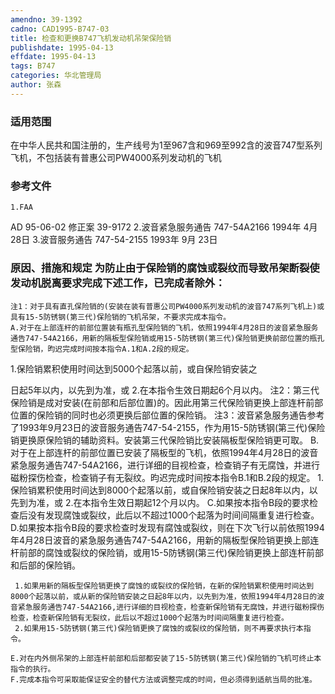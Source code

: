 ```yaml
---
amendno: 39-1392
cadno: CAD1995-B747-03
title: 检查和更换B747飞机发动机吊架保险销
publishdate: 1995-04-13
effdate: 1995-04-13
tags: B747
categories: 华北管理局
author: 张森
---
```


### 适用范围 
在中华人民共和国注册的，生产线号为1至967含和969至992含的波音747型系列飞机，不包括装有普惠公司PW4000系列发动机的飞机

### 参考文件
    1.FAA 
AD 95-06-02 修正案 39-9172
    2.波音紧急服务通告 747-54A2166 1994年 4月 28日
    3.波音服务通告 747-54-2155  1993年 9月 23日


### 原因、措施和规定     为防止由于保险销的腐蚀或裂纹而导致吊架断裂使发动机脱离要求完成下述工作，已完成者除外： 
    注1：对于具有直孔保险销的(安装在装有普惠公司PW4000系列发动机的波音747系列飞机上)或具有15-5防锈钢(第三代)保险销的飞机吊架，不要求完成本指令。 
    A.对于在上部连杆的前部位置装有瓶孔型保险销的飞机，依照1994年4月28日的波音紧急服务通告747-54A2166，用新的隔板型保险销或用15-5防锈钢(第三代)保险销更换前部位置的瓶孔型保险销，昀迟完成时间按本指令A.1和A.2段的规定。 
 1.保险销累积使用时间达到5000个起落以前，或自保险销安装之
  
日起5年以内，以先到为准，或 
     2.在本指令生效日期起6个月以内。 
     注2：第三代保险销是成对安装(在前部和后部位置)的。因此用第三代保险销更换上部连杆前部位置的保险销的同时也必须更换后部位置的保险销。 
     注3：波音紧急服务通告参考了1993年9月23日的波音服务通告747-54-2155，作为用15-5防锈钢(第三代)保险销更换原保险销的辅助资料。安装第三代保险销比安装隔板型保险销更可取。 
    B.对于在上部连杆的前部位置已安装了隔板型的飞机，依照1994年4月28日的波音紧急服务通告747-54A2166，进行详细的目视检查，检查销子有无腐蚀，并进行磁粉探伤检查，检查销子有无裂纹。昀迟完成时间按本指令B.1和B.2段的规定。
 1.保险销累积使用时间达到8000个起落以前，或自保险销安装之日起8年以内，以先到为准，或 
     2.在本指令生效日期起12个月以内。 
    C.如果按本指令B段的要求检查后没有发现腐蚀或裂纹，此后以不超过1000个起落为时间间隔重复进行检查。 
    D.如果按本指令B段的要求检查时发现有腐蚀或裂纹，则在下次飞行以前依照1994年4月28日波音的紧急服务通告747-54A2166，用新的隔板型保险销更换上部连杆前部的腐蚀或裂纹的保险销，或用15-5防锈钢(第三代)保险销更换上部连杆前部和后部的保险销。

     1.如果用新的隔板型保险销更换了腐蚀的或裂纹的保险销，在新的保险销累积使用时间达到8000个起落以前，或从新的保险销安装之日起8年以内，以先到为准，依照1994年4月28日的波音紧急服务通告747-54A2166,进行详细的目视检查，检查新保险销有无腐蚀，并进行磁粉探伤检查，检查新保险销有无裂纹，此后以不超过1000个起落为时间间隔重复进行检查。 
     2.如果用15-5防锈钢(第三代)保险销更换了腐蚀的或裂纹的保险销，则不再要求执行本指令。 

    E.对在内外侧吊架的上部连杆前部和后部都安装了15-5防锈钢(第三代)保险销的飞机可终止本指令的执行。 
    F.完成本指令可采取能保证安全的替代方法或调整完成的时间，但必须得到适航当局的批准。

